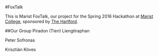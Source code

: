 #FoxTalk

This is Marist FoxTalk, our project for the Spring 2016 Hackathon at [Marist College](http://www.marist.edu), sponsored by [The Hartford](https://www.thehartford.com/).

##Our Group
Piradon (Tien) Liengtiraphan

Peter Sofronas

Krisztián Köves